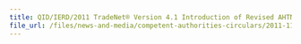 ```yaml
---
title: QID/IERD/2011 TradeNet® Version 4.1 Introduction of Revised AHTN Codes and Product Codes Control of Fish Fry and Fish for Breeding and Farming 
file_url: /files/news-and-media/competent-authorities-circulars/2011-11-30-CA.pdf
---
```


